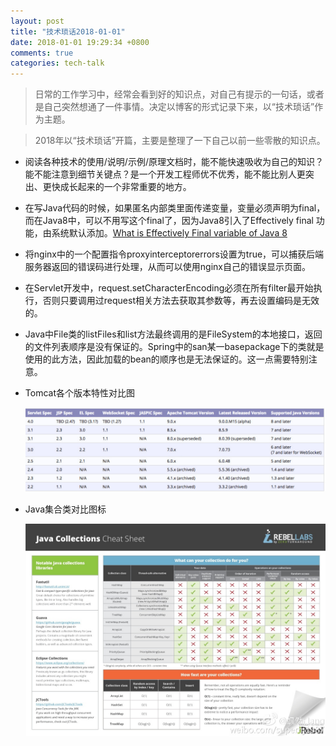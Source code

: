 ```yaml
---
layout: post
title: "技术琐话2018-01-01"
date: 2018-01-01 19:29:34 +0800
comments: true
categories: tech-talk
---
```


>日常的工作学习中，经常会看到好的知识点，对自己有提示的一句话，或者是自己突然想通了一件事情。决定以博客的形式记录下来，以“技术琐话”作为主题。

> 2018年以“技术琐话”开篇，主要是整理了一下自己以前一些零散的知识点。

- 阅读各种技术的使用/说明/示例/原理文档时，能不能快速吸收为自己的知识？能不能注意到细节关键点？是一个开发工程师优不优秀，能不能比别人更突出、更快成长起来的一个非常重要的地方。

- 在写Java代码的时候，如果匿名内部类里面传递变量，变量必须声明为final，而在Java8中，可以不用写这个final了，因为Java8引入了Effectively final 功能，由系统默认添加。[What is Effectively Final variable of Java 8](http://t.cn/R5QgeVW)

- 将nginx中的一个配置指令proxyinterceptorerrors设置为true，可以捕获后端服务器返回的错误码进行处理，从而可以使用nginx自己的错误显示页面。 ​​​​

- 在Servlet开发中，request.setCharacterEncoding必须在所有filter最开始执行，否则只要调用过request相关方法去获取其参数等，再去设置编码是无效的。 

- Java中File类的listFiles和list方法最终调用的是FileSystem的本地接口，返回的文件列表顺序是没有保证的。Spring中的san某一basepackage下的类就是使用的此方法，因此加载的bean的顺序也是无法保证的。这一点需要特别注意。 ​​​​​​

- Tomcat各个版本特性对比图

	![](/images/blog_images/tc.png)
	
- Java集合类对比图标

	![](/images/blog_images/java-collections.jpg)